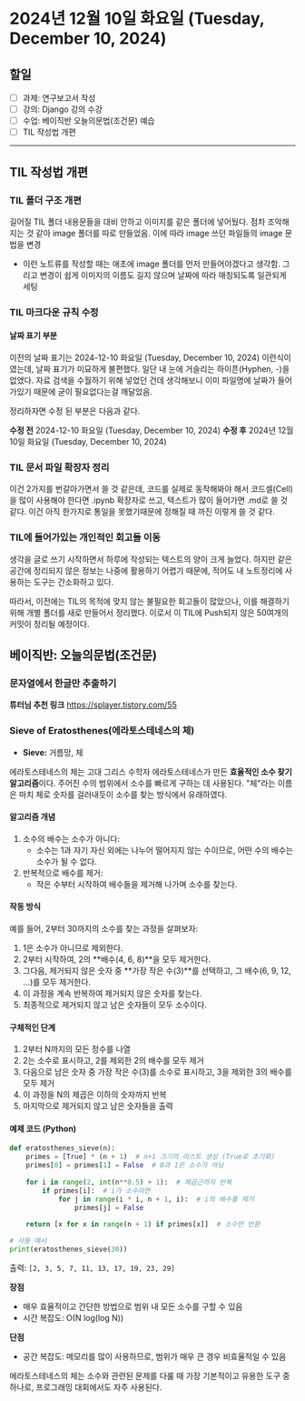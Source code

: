 # 2024년 12월 10일 화요일 (Tuesday, December 10, 2024)

## 할일
- [ ] 과제: 연구보고서 작성
- [ ] 강의: Django 강의 수강
- [ ] 수업: 베이직반 오늘의문법(조건문) 예습
- [ ] TIL 작성법 개편

--- 
## TIL 작성법 개편
### TIL 폴더 구조 개편
길어질 TIL 폴더 내용문들을 대비 안하고 이미지를 같은 폴더에 넣어뒀다. 점차 조악해지는 것 같아 image 폴더를 따로 만들었음. 이에 따라 image 쓰던 파일들의 image 문법을 변경

- 이런 노트류를 작성할 때는 애초에 image 폴더를 먼저 만들어야겠다고 생각함. 그리고 변경이 쉽게 이미지의 이름도 길지 않으며 날짜에 따라 매칭되도록 일관되게 세팅

### TIL 마크다운 규칙 수정
#### 날짜 표기 부분
이전의 날짜 표기는 2024-12-10 화요일 (Tuesday, December 10, 2024) 이런식이였는데, 날짜 표기가 미묘하게 불편했다. 일단 내 눈에 거슬리는 하이픈(Hyphen, -)을 없앴다. 자료 검색을 수월하기 위해 넣었던 건데 생각해보니 이미 파일명에 날짜가 들어가있기 때문에 굳이 필요없다는걸 깨달았음.

정리하자면 수정 된 부분은 다음과 같다.

**수정 전**
2024-12-10 화요일 (Tuesday, December 10, 2024)
**수정 후**
2024년 12월 10일 화요일 (Tuesday, December 10, 2024)

### TIL 문서 파일 확장자 정리
이건 2가지를 번갈아가면서 쓸 것 같은데, 코드를 실제로 동작해봐야 해서 코드셀(Cell)을 많이 사용해야 한다면 .ipynb 확장자로 쓰고, 텍스트가 많이 들어가면 .md로 쓸 것 같다. 이건 아직 한가지로 통일을 못했기때문에 정해질 때 까진 이렇게 쓸 것 같다.

### TIL에 들어가있는 개인적인 회고들 이동
생각을 글로 쓰기 시작하면서 하루에 작성되는 텍스트의 양이 크게 늘었다. 하지만 같은 공간에 정리되지 않은 정보는 나중에 활용하기 어렵기 때문에, 적어도 내 노트정리에 사용하는 도구는 간소화하고 있다. 

따라서, 이전에는 TIL의 목적에 맞지 않는 불필요한 회고들이 많았으나, 이를 해결하기 위해 개별 폴더를 새로 만들어서 정리했다. 이로서 이 TIL에 Push되지 않은 50여개의 커밋이 정리될 예정이다. 

## 베이직반: 오늘의문법(조건문)

### 문자열에서 한글만 추출하기
**튜터님 추천 링크**
https://splayer.tistory.com/55

### Sieve of Eratosthenes(에라토스테네스의 체)
- **Sieve:** 거름망, 체

에라토스테네스의 체는 고대 그리스 수학자 에라토스테네스가 만든 **효율적인 소수 찾기 알고리즘**이다. 주어진 수의 범위에서 소수를 빠르게 구하는 데 사용된다. "체"라는 이름은 마치 체로 숫자를 걸러내듯이 소수를 찾는 방식에서 유래하였다. 

#### 알고리즘 개념
1. 소수의 배수는 소수가 아니다:
   - 소수는 1과 자기 자신 외에는 나누어 떨어지지 않는 수이므로, 어떤 수의 배수는 소수가 될 수 없다.
2. 반복적으로 배수를 제거:
   - 작은 수부터 시작하여 배수들을 제거해 나가며 소수를 찾는다.

#### 작동 방식
예를 들어, 2부터 30까지의 소수를 찾는 과정을 살펴보자:
1. 1은 소수가 아니므로 제외한다.
2. 2부터 시작하여, 2의 **배수(4, 6, 8)**을 모두 제거한다.
3. 그다음, 제거되지 않은 숫자 중 **가장 작은 수(3)**를 선택하고, 그 배수(6, 9, 12, ...)를 모두 제거한다.
4. 이 과정을 계속 반복하여 제거되지 않은 숫자를 찾는다.
5. 최종적으로 제거되지 않고 남은 숫자들이 모두 소수이다. 

#### 구체적인 단계
1. 2부터 N까지의 모든 정수를 나열
2. 2는 소수로 표시하고, 2를 제외한 2의 배수를 모두 제거
3. 다음으로 남은 숫자 중 가장 작은 수(3)를 소수로 표시하고, 3을 제외한 3의 배수를 모두 제거
4. 이 과정을 N의 제곱은 이하의 숫자까지 반복
5. 마지막으로 제거되지 않고 남은 숫자들을 출력

#### 예제 코드 (Python)
```python
def eratosthenes_sieve(n):
    primes = [True] * (n + 1)  # n+1 크기의 리스트 생성 (True로 초기화)
    primes[0] = primes[1] = False  # 0과 1은 소수가 아님
    
    for i in range(2, int(n**0.5) + 1):  # 제곱근까지 반복
        if primes[i]:  # i가 소수라면
            for j in range(i * i, n + 1, i):  # i의 배수를 제거
                primes[j] = False
    
    return [x for x in range(n + 1) if primes[x]]  # 소수만 반환

# 사용 예시
print(eratosthenes_sieve(30))
```

출력: 
`[2, 3, 5, 7, 11, 13, 17, 19, 23, 29]`

**장점**
- 매우 효율적이고 간단한 방법으로 범위 내 모든 소수를 구할 수 있음
- 시간 복잡도: O(N log(log N))

**단점**
- 공간 복잡도: 메모리를 많이 사용하므로, 범위가 매우 큰 경우 비효율적일 수 있음


에라토스테네스의 체는 소수와 관련된 문제를 다룰 때 가장 기본적이고 유용한 도구 중 하나로, 프로그래밍 대회에서도 자주 사용된다. 

